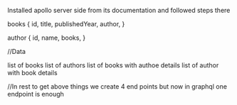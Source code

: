 Installed apollo server side from its documentation and followed steps there

books {
id,
title,
publishedYear,
author,
}

author {
id,
name,
books,
}

//Data

list of books
list of authors
list of books with authoe details
list of author with book details

//In rest to get above things we create 4 end points but now in graphql one endpoint is enough

